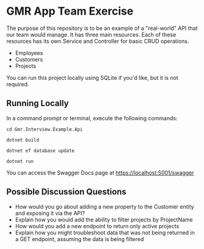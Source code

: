 # GMR App Team Exercise

The purpose of this repository is to be an example of a "real-world" API that our team would manage. It has three main
resources. Each of these resources has its own Service and Controller for basic CRUD operations.

- Employees
- Customers
- Projects

You can run this project locally using SQLite if you'd like, but it is not required.

## Running Locally

In a command prompt or terminal, execute the following commands:

```
cd Gmr.Interview.Example.Api

dotnet build

dotnet ef database update

dotnet run
```

You can access the Swagger Docs page at [https://localhost:5001/swagger](https://localhost:5001/swagger)

## Possible Discussion Questions

- How would you go about adding a new property to the Customer entity and exposing it via the API?
- Explain how you would add the ability to filter projects by ProjectName
- How would you add a new endpoint to return only active projects
- Explain how you might troubleshoot data that was not being returned in a GET endpoint, assuming the data is being filtered
